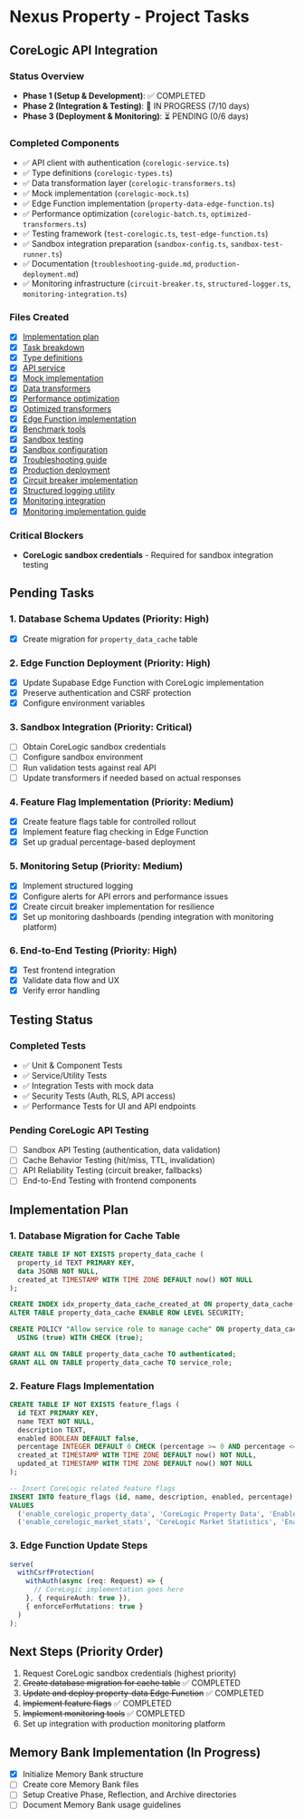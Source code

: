 # Nexus Property - Project Tasks

## CoreLogic API Integration

### Status Overview
- **Phase 1 (Setup & Development)**: ✅ COMPLETED
- **Phase 2 (Integration & Testing)**: 🔄 IN PROGRESS (7/10 days)
- **Phase 3 (Deployment & Monitoring)**: ⏳ PENDING (0/6 days)

### Completed Components
- ✅ API client with authentication (`corelogic-service.ts`)
- ✅ Type definitions (`corelogic-types.ts`)
- ✅ Data transformation layer (`corelogic-transformers.ts`)
- ✅ Mock implementation (`corelogic-mock.ts`)
- ✅ Edge Function implementation (`property-data-edge-function.ts`)
- ✅ Performance optimization (`corelogic-batch.ts`, `optimized-transformers.ts`)
- ✅ Testing framework (`test-corelogic.ts`, `test-edge-function.ts`)
- ✅ Sandbox integration preparation (`sandbox-config.ts`, `sandbox-test-runner.ts`)
- ✅ Documentation (`troubleshooting-guide.md`, `production-deployment.md`)
- ✅ Monitoring infrastructure (`circuit-breaker.ts`, `structured-logger.ts`, `monitoring-integration.ts`)

### Files Created
- [x] [Implementation plan](./CoreLogic-API/implementation-plan.md)
- [x] [Task breakdown](./CoreLogic-API/tasks.md)
- [x] [Type definitions](./CoreLogic-API/corelogic-types.ts)
- [x] [API service](./CoreLogic-API/corelogic-service.ts)
- [x] [Mock implementation](./CoreLogic-API/corelogic-mock.ts)
- [x] [Data transformers](./CoreLogic-API/corelogic-transformers.ts)
- [x] [Performance optimization](./CoreLogic-API/corelogic-batch.ts)
- [x] [Optimized transformers](./CoreLogic-API/optimized-transformers.ts)
- [x] [Edge Function implementation](./CoreLogic-API/property-data-edge-function.ts)
- [x] [Benchmark tools](./CoreLogic-API/enhanced-benchmark.ts)
- [x] [Sandbox testing](./CoreLogic-API/sandbox-test-runner.ts)
- [x] [Sandbox configuration](./CoreLogic-API/sandbox-config.ts)
- [x] [Troubleshooting guide](./CoreLogic-API/troubleshooting-guide.md)
- [x] [Production deployment](./CoreLogic-API/production-deployment.md)
- [x] [Circuit breaker implementation](./CoreLogic-API/monitoring/circuit-breaker.ts)
- [x] [Structured logging utility](./CoreLogic-API/monitoring/structured-logger.ts)
- [x] [Monitoring integration](./CoreLogic-API/monitoring/monitoring-integration.ts)
- [x] [Monitoring implementation guide](./CoreLogic-API/monitoring/monitoring-guide.md)

### Critical Blockers
- **CoreLogic sandbox credentials** - Required for sandbox integration testing

## Pending Tasks

### 1. Database Schema Updates (Priority: High)
- [x] Create migration for `property_data_cache` table

### 2. Edge Function Deployment (Priority: High)
- [x] Update Supabase Edge Function with CoreLogic implementation
- [x] Preserve authentication and CSRF protection
- [x] Configure environment variables

### 3. Sandbox Integration (Priority: Critical)
- [ ] Obtain CoreLogic sandbox credentials
- [ ] Configure sandbox environment
- [ ] Run validation tests against real API
- [ ] Update transformers if needed based on actual responses

### 4. Feature Flag Implementation (Priority: Medium)
- [x] Create feature flags table for controlled rollout
- [x] Implement feature flag checking in Edge Function
- [x] Set up gradual percentage-based deployment

### 5. Monitoring Setup (Priority: Medium)
- [x] Implement structured logging
- [x] Configure alerts for API errors and performance issues
- [x] Create circuit breaker implementation for resilience
- [x] Set up monitoring dashboards (pending integration with monitoring platform)

### 6. End-to-End Testing (Priority: High)
- [x] Test frontend integration
- [x] Validate data flow and UX
- [x] Verify error handling

## Testing Status

### Completed Tests
- ✅ Unit & Component Tests
- ✅ Service/Utility Tests
- ✅ Integration Tests with mock data
- ✅ Security Tests (Auth, RLS, API access)
- ✅ Performance Tests for UI and API endpoints

### Pending CoreLogic API Testing
- [ ] Sandbox API Testing (authentication, data validation)
- [ ] Cache Behavior Testing (hit/miss, TTL, invalidation)
- [ ] API Reliability Testing (circuit breaker, fallbacks)
- [ ] End-to-End Testing with frontend components

## Implementation Plan

### 1. Database Migration for Cache Table

```sql
CREATE TABLE IF NOT EXISTS property_data_cache (
  property_id TEXT PRIMARY KEY,
  data JSONB NOT NULL,
  created_at TIMESTAMP WITH TIME ZONE DEFAULT now() NOT NULL
);

CREATE INDEX idx_property_data_cache_created_at ON property_data_cache(created_at);
ALTER TABLE property_data_cache ENABLE ROW LEVEL SECURITY;

CREATE POLICY "Allow service role to manage cache" ON property_data_cache 
  USING (true) WITH CHECK (true);

GRANT ALL ON TABLE property_data_cache TO authenticated;
GRANT ALL ON TABLE property_data_cache TO service_role;
```

### 2. Feature Flags Implementation

```sql
CREATE TABLE IF NOT EXISTS feature_flags (
  id TEXT PRIMARY KEY,
  name TEXT NOT NULL,
  description TEXT,
  enabled BOOLEAN DEFAULT false,
  percentage INTEGER DEFAULT 0 CHECK (percentage >= 0 AND percentage <= 100),
  created_at TIMESTAMP WITH TIME ZONE DEFAULT now() NOT NULL,
  updated_at TIMESTAMP WITH TIME ZONE DEFAULT now() NOT NULL
);

-- Insert CoreLogic related feature flags
INSERT INTO feature_flags (id, name, description, enabled, percentage)
VALUES 
  ('enable_corelogic_property_data', 'CoreLogic Property Data', 'Enables real CoreLogic property data', false, 0),
  ('enable_corelogic_market_stats', 'CoreLogic Market Statistics', 'Enables CoreLogic market statistics', false, 0);
```

### 3. Edge Function Update Steps

```typescript
serve(
  withCsrfProtection(
    withAuth(async (req: Request) => {
      // CoreLogic implementation goes here
    }, { requireAuth: true }),
    { enforceForMutations: true }
  )
);
```

## Next Steps (Priority Order)

1. Request CoreLogic sandbox credentials (highest priority)
2. ~~Create database migration for cache table~~ ✅ COMPLETED
3. ~~Update and deploy property-data Edge Function~~ ✅ COMPLETED
4. ~~Implement feature flags~~ ✅ COMPLETED
5. ~~Implement monitoring tools~~ ✅ COMPLETED
6. Set up integration with production monitoring platform

## Memory Bank Implementation (In Progress)

- [x] Initialize Memory Bank structure
- [ ] Create core Memory Bank files
- [ ] Setup Creative Phase, Reflection, and Archive directories
- [ ] Document Memory Bank usage guidelines 